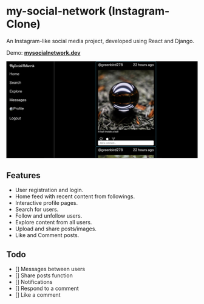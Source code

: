 # my-social-network (Instagram-Clone)
An Instagram-like social media project, developed using React and Django.

Demo: [**mysocialnetwork.dev**](https://mysocialnetwork.dev)

![App Screentshot](./example.png)

## Features

- User registration and login.
- Home feed with recent content from followings.
- Interactive profile pages.
- Search for users.
- Follow and unfollow users.
- Explore content from all users.
- Upload and share posts/images.
- Like and Comment posts.

## Todo

- [] Messages between users
- [] Share posts function
- [] Notifications
- [] Respond to a comment
- [] Like a comment
